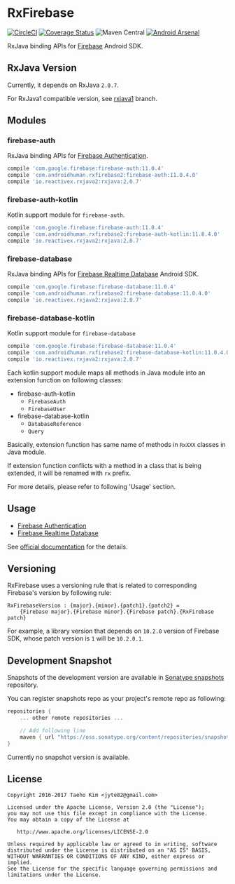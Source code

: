 # RxFirebase
[![CircleCI](https://circleci.com/gh/kunny/RxFirebase.svg?style=shield)](https://circleci.com/gh/kunny/RxFirebase)
[![Coverage Status](https://coveralls.io/repos/github/kunny/RxFirebase/badge.svg?branch=rxjava2)](https://coveralls.io/github/kunny/RxFirebase?branch=rxjava2)
![Maven Central](https://maven-badges.herokuapp.com/maven-central/com.androidhuman.rxfirebase2/firebase-auth/badge.svg)
[![Android Arsenal](https://img.shields.io/badge/Android%20Arsenal-RxFirebase-brightgreen.svg?style=flat)](http://android-arsenal.com/details/1/4496)

RxJava binding APIs for [Firebase](https://firebase.google.com/) Android SDK.

## RxJava Version

Currently, it depends on RxJava `2.0.7`.

For RxJava1 compatible version, see [rxjava1](https://github.com/kunny/RxFirebase/tree/rxjava1) branch.

## Modules

### firebase-auth

RxJava binding APIs for [Firebase Authentication](https://firebase.google.com/docs/auth/).

```groovy
compile 'com.google.firebase:firebase-auth:11.0.4'
compile 'com.androidhuman.rxfirebase2:firebase-auth:11.0.4.0'
compile 'io.reactivex.rxjava2:rxjava:2.0.7'
```

### firebase-auth-kotlin

Kotlin support module for `firebase-auth`.

```groovy
compile 'com.google.firebase:firebase-auth:11.0.4'
compile 'com.androidhuman.rxfirebase2:firebase-auth-kotlin:11.0.4.0'
compile 'io.reactivex.rxjava2:rxjava:2.0.7'
```

### firebase-database

RxJava binding APIs for [Firebase Realtime Database](https://firebase.google.com/docs/database/) Android SDK.

```groovy
compile 'com.google.firebase:firebase-database:11.0.4'
compile 'com.androidhuman.rxfirebase2:firebase-database:11.0.4.0'
compile 'io.reactivex.rxjava2:rxjava:2.0.7'
```

### firebase-database-kotlin

Kotlin support module for `firebase-database`

```groovy
compile 'com.google.firebase:firebase-database:11.0.4'
compile 'com.androidhuman.rxfirebase2:firebase-database-kotlin:11.0.4.0'
compile 'io.reactivex.rxjava2:rxjava:2.0.7'
```

Each kotlin support module maps all methods in Java module into an extension function on following classes:

- firebase-auth-kotlin
  - `FirebaseAuth`
  - `FirebaseUser`
- firebase-database-kotlin
  - `DatabaseReference`
  - `Query`

Basically, extension function has same name of methods in `RxXXX` classes in Java module.

If extension function conflicts with a method in a class that is being extended, it will be renamed with `rx` prefix.

For more details, please refer to following 'Usage' section.

## Usage

- [Firebase Authentication](https://github.com/kunny/RxFirebase/wiki/Authentication)
- [Firebase Realtime Database](https://github.com/kunny/RxFirebase/wiki/Realtime-Database)

See [official documentation](https://firebase.google.com/docs/) for the details.

## Versioning

RxFirebase uses a versioning rule that is related to corresponding Firebase's version by following rule:

```
RxFirebaseVersion : {major}.{minor}.{patch1}.{patch2} =
    {Firebase major}.{Firebase minor}.{Firebase patch}.{RxFirebase patch}
```

For example, a library version that depends on `10.2.0` version of Firebase SDK, whose patch version is `1` will be `10.2.0.1`.

## Development Snapshot

Snapshots of the development version are available in [Sonatype snapshots](https://oss.sonatype.org/content/repositories/snapshots/) repository.

You can register snapshots repo as your project's remote repo as following:

```groovy
repositories {
    ... other remote repositories ...

    // Add following line
    maven { url "https://oss.sonatype.org/content/repositories/snapshots/" }
}
```

Currently no snapshot version is available.

## License

```
Copyright 2016-2017 Taeho Kim <jyte82@gmail.com>

Licensed under the Apache License, Version 2.0 (the "License");
you may not use this file except in compliance with the License.
You may obtain a copy of the License at

   http://www.apache.org/licenses/LICENSE-2.0

Unless required by applicable law or agreed to in writing, software
distributed under the License is distributed on an "AS IS" BASIS,
WITHOUT WARRANTIES OR CONDITIONS OF ANY KIND, either express or implied.
See the License for the specific language governing permissions and
limitations under the License.
```
